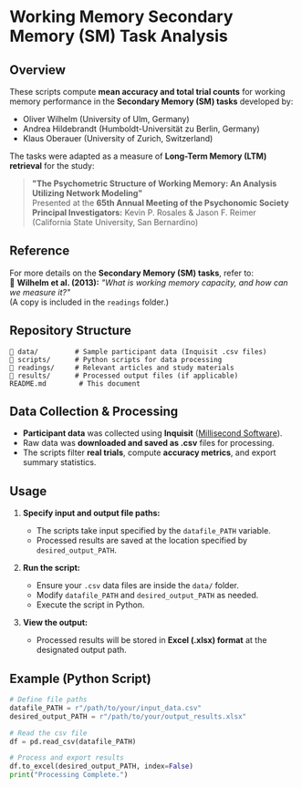 # **Working Memory Secondary Memory (SM) Task Analysis**

## **Overview**
These scripts compute **mean accuracy and total trial counts** for working memory performance in the **Secondary Memory (SM) tasks** developed by:
- Oliver Wilhelm (University of Ulm, Germany)  
- Andrea Hildebrandt (Humboldt-Universität zu Berlin, Germany)  
- Klaus Oberauer (University of Zurich, Switzerland)  

The tasks were adapted as a measure of **Long-Term Memory (LTM) retrieval** for the study:  
> **"The Psychometric Structure of Working Memory: An Analysis Utilizing Network Modeling"**  
> Presented at the **65th Annual Meeting of the Psychonomic Society**  
> **Principal Investigators:** Kevin P. Rosales & Jason F. Reimer (California State University, San Bernardino)

## **Reference**
For more details on the **Secondary Memory (SM) tasks**, refer to:  
📄 **Wilhelm et al. (2013):** *"What is working memory capacity, and how can we measure it?"*  
(A copy is included in the `readings` folder.)

## **Repository Structure**
```
📂 data/         # Sample participant data (Inquisit .csv files)
📂 scripts/      # Python scripts for data processing
📂 readings/     # Relevant articles and study materials
📂 results/      # Processed output files (if applicable)
README.md        # This document
```

## **Data Collection & Processing**
- **Participant data** was collected using **Inquisit** ([Millisecond Software](https://www.millisecond.com/about)).  
- Raw data was **downloaded and saved as .csv** files for processing.  
- The scripts filter **real trials**, compute **accuracy metrics**, and export summary statistics.  

## **Usage**
1. **Specify input and output file paths:**  
   - The scripts take input specified by the `datafile_PATH` variable.  
   - Processed results are saved at the location specified by `desired_output_PATH`.  
   
2. **Run the script:**  
   - Ensure your `.csv` data files are inside the `data/` folder.  
   - Modify `datafile_PATH` and `desired_output_PATH` as needed.  
   - Execute the script in Python.  

3. **View the output:**  
   - Processed results will be stored in **Excel (.xlsx) format** at the designated output path.  

## **Example (Python Script)**
```python
# Define file paths
datafile_PATH = r"/path/to/your/input_data.csv"
desired_output_PATH = r"/path/to/your/output_results.xlsx"

# Read the csv file
df = pd.read_csv(datafile_PATH)

# Process and export results
df.to_excel(desired_output_PATH, index=False)
print("Processing Complete.")
```
